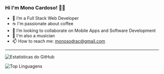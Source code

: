 ### Hi I'm Mono Cardoso! ✌🏻  
  
- 🔭 I’m a Full Stack Web Developer
- ☕️ I'm passionate about coffee  
- 👯 I’m looking to collaborate on Mobile Apps and Software Development  
- 🎸 I'm also a musician  
- 📫 How to reach me: monosodrac@gmail.com  

---

![Estatísticas do GitHub](https://github-readme-stats.vercel.app/api?username=monosodrac&show_icons=true&count_private=true&hide=prs,issues,contribs&theme=dark)

![Top Linguagens](https://github-readme-stats.vercel.app/api/top-langs/?username=monosodrac&size_weight=.2&count_weight=.8&theme=dark)
